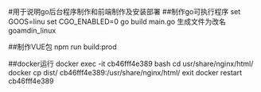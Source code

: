 #用于说明go后台程序制作和前端制作及安装部署
##制作go可执行程序
set GOOS=linu
set CGO_ENABLED=0
go build main.go
生成文件为改名goamdin_linux

##制作VUE包
npm run build:prod

##docker运行
docker exec -it cb46fff4e389 bash
cd usr/share/nginx/html/
docker cp dist/ cb46fff4e389:/usr/share/nginx/html/
exit
docker restart cb46fff4e389
